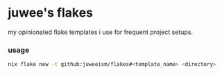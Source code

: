 # juwee's flakes

my opinionated flake templates i use for frequent project setups.

### usage

```bash
nix flake new -t github:juweeism/flakes#<template_name> <directory>
```
